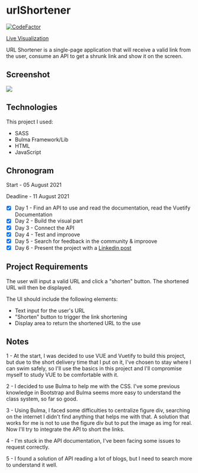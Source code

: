 # urlShortener

[![CodeFactor](https://www.codefactor.io/repository/github/jeflucas/urlshortener/badge)](https://www.codefactor.io/repository/github/jeflucas/urlshortener)

[Live Visualization](https://jeflucas.github.io/urlShortener/index.html "Cmon! Take a look!")


URL Shortener is a single-page application that will receive a valid link from the user, consume an API to get a shrunk link and show it on the screen.


## Screenshot


![](/img/Capture.JPG)

## Technologies

This project I used:

- SASS
- Bulma Framework/Lib
- HTML
- JavaScript

## Chronogram

Start    - 05 August 2021

Deadline - 11 August 2021

- [x] Day 1 - Find an API to use and read the documentation, read the Vuetify Documentation
- [X] Day 2 - Build the visual part
- [X] Day 3 - Connect the API
- [X] Day 4 - Test and improove
- [x] Day 5 - Search for feedback in the community & improove
- [x] Day 6 - Present the project with a [Linkedin post](https://www.linkedin.com/feed/update/urn:li:activity:6830684497088966656/ "Feel free to comment and interact with the prublication")

## Project Requirements

The user will input a valid URL and click a "shorten" button. The shortened URL will then be displayed.

The UI should include the following elements:

- Text input for the user's URL
- "Shorten" button to trigger the link shortening
- Display area to return the shortened URL to the use

## Notes 

1 - At the start, I was decided to use VUE and Vuetify to build this project, but due to the short delivery time that I put on it, I've chosen to stay where I can swim safely, so I'll use the basics in this project and I'll compromise myself to study VUE to be comfortable with it.

2 - I decided to use Bulma to help me with the CSS. I've some previous knowledge in Bootstrap and Bulma seems more easy to understand the class system, so far so good.

3 - Using Bulma, I faced some difficulties to centralize figure div, searching on the internet I didn't find anything that helps me with that. A solution that works for me is not to use the figure div but to put the image as img for real. Now I'll try to integrate the API to short the links.

4 - I'm stuck in the API documentation, I've been facing some issues to request correctly.

5 - I found a solution of API reading a lot of blogs, but I need to search more to understand it well.
